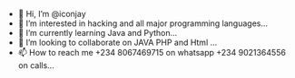 - 👋 Hi, I’m @iconjay
- 👀 I’m interested in hacking and all major programming languages...
- 🌱 I’m currently learning Java and Python...
- 💞️ I’m looking to collaborate on JAVA PHP and Html ...
- 📫 How to reach me +234 8067469715 on whatsapp +234 9021364556 on calls...

<!---
iconjay/iconjay is a ✨ special ✨ repository because its `README.md` (this file) appears on your GitHub profile.
You can click the Preview link to take a look at your changes.
--->

